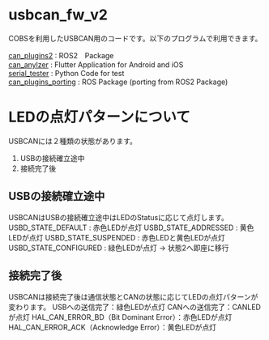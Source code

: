 # usbcan_fw_v2
COBSを利用したUSBCAN用のコードです。以下のプログラムで利用できます。 

[can_plugins2](https://github.com/IndigoCarmine/can_plugins2) : ROS2　Package  
[can_anylzer](https://github.com/IndigoCarmine/can_analyzer) : Flutter Application for Android and iOS  
[serial_tester](https://github.com/IndigoCarmine/serial_tester) : Python Code for test  
[can_plugins_porting](https://github.com/IndigoCarmine/can_plugins2_porting) : ROS Package (porting from ROS2 Package)  


# LEDの点灯パターンについて
USBCANには２種類の状態があります。
1. USBの接続確立途中
2. 接続完了後

## USBの接続確立途中
USBCANはUSBの接続確立途中はLEDのStatusに応じて点灯します。
USBD_STATE_DEFAULT : 赤色LEDが点灯
USBD_STATE_ADDRESSED : 黄色LEDが点灯
USBD_STATE_SUSPENDED : 赤色LEDと黄色LEDが点灯
USBD_STATE_CONFIGURED : 緑色LEDが点灯 -> 状態2へ即座に移行

## 接続完了後
USBCANは接続完了後は通信状態とCANの状態に応じてLEDの点灯パターンが変わります。
USBへの送信完了：緑色LEDが点灯
CANへの送信完了：CANLEDが点灯
HAL_CAN_ERROR_BD（Bit Dominant Error）：赤色LEDが点灯
HAL_CAN_ERROR_ACK（Acknowledge Error）：黄色LEDが点灯